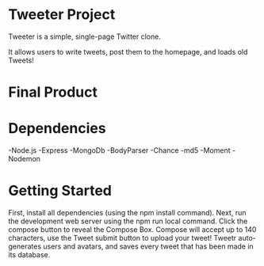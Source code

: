 # Tweeter Project

Tweeter is a simple, single-page Twitter clone.

It allows users to write tweets, post them to the homepage, and loads old Tweets! 

# Final Product

# Dependencies

-Node.js -Express -MongoDb -BodyParser -Chance -md5 -Moment -Nodemon

# Getting Started

First, install all dependencies (using the npm install command). 
Next, run the development web server using the npm run local command.
Click the compose button to reveal the Compose Box.
Compose will accept up to 140 characters, use the Tweet submit button to upload your tweet!
Tweetr auto-generates users and avatars, and saves every tweet that has been made in its database.
